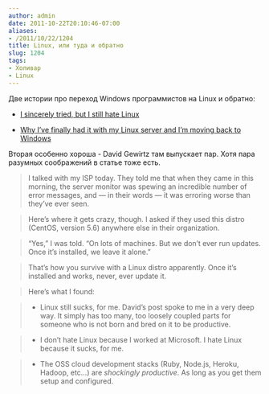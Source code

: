 ```yaml
---
author: admin
date: 2011-10-22T20:10:46-07:00
aliases:
- /2011/10/22/1204
title: Linux, или туда и обратно
slug: 1204
tags:
- Холивар
- Linux
---
```


Две истории про переход Windows программистов на Linux и обратно:

  * [I sincerely tried, but I still hate Linux](http://ceklog.kindel.com/2011/10/21/i-sincerely-tried-but-i-still-hate-linux/)

  * [Why I’ve finally had it with my Linux server and I’m moving back to Windows](http://www.zdnet.com/blog/diy-it/why-ive-finally-had-it-with-my-linux-server-and-im-moving-back-to-windows/245)

Вторая особенно хороша - David Gewirtz там выпускает пар. Хотя пара разумных соображений в статье тоже есть.

> I talked with my ISP today. They told me that when they came in this morning, the server monitor was spewing an incredible number of error messages, and — in their words — it was erroring worse than they’ve ever seen.

> Here’s where it gets crazy, though. I asked if they used this distro (CentOS, version 5.6) anywhere else in their organization.

> “Yes,” I was told. “On lots of machines. But we don’t ever run updates. Once it’s installed, we leave it alone.”

> That’s how you survive with a Linux distro apparently. Once it’s installed and works, never, ever update it.

>Here’s what I found:

>   * Linux still sucks, for me. David’s post spoke to me in a very deep way. It simply has too many, too loosely coupled parts for someone who is not born and bred on it to be productive.

>   * I don’t hate Linux because I worked at Microsoft. I hate Linux because it sucks, for me.

>   * The OSS cloud development stacks (Ruby, Node.js, Heroku, Hadoop, etc…) are _shockingly productive_. As long as you get them setup and configured.

